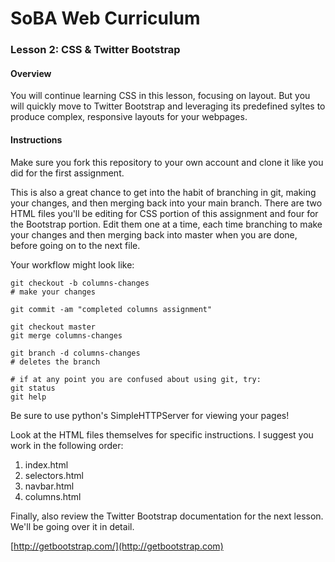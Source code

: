 # SoBA Web Curriculum

### Lesson 2: CSS & Twitter Bootstrap

#### Overview

You will continue learning CSS in this lesson, focusing on layout. But you will quickly move to Twitter Bootstrap and leveraging its predefined syltes to produce complex, responsive layouts for your webpages.

#### Instructions

Make sure you fork this repository to your own account and clone it like you did for the first assignment.

This is also a great chance to get into the habit of branching in git, making your changes, and then merging back into your main branch. There are two HTML files you'll be editing for CSS portion of this assignment and four for the Bootstrap portion. Edit them one at a time, each time branching to make your changes and then merging back into master when you are done, before going on to the next file.

Your workflow might look like:

	git checkout -b columns-changes
	# make your changes
	
	git commit -am "completed columns assignment"
	
	git checkout master
	git merge columns-changes
	
	git branch -d columns-changes 
	# deletes the branch
	
	# if at any point you are confused about using git, try:
	git status
	git help
	

Be sure to use python's SimpleHTTPServer for viewing your pages!

Look at the HTML files themselves for specific instructions. I suggest you work in the following order:

1. index.html
2. selectors.html
3. navbar.html
4. columns.html

Finally, also review the Twitter Bootstrap documentation for the next lesson. We'll be going over it in detail.

[http://getbootstrap.com/](http://getbootstrap.com)
